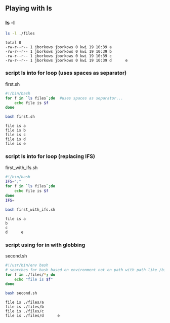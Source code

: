 ## Playing with ls
### ls -l
```bash
ls -l ./files
```
```
total 0
-rw-r--r-- 1 jborkows jborkows 0 kwi 19 10:39 a
-rw-r--r-- 1 jborkows jborkows 0 kwi 19 10:39 b
-rw-r--r-- 1 jborkows jborkows 0 kwi 19 10:39 c
-rw-r--r-- 1 jborkows jborkows 0 kwi 19 10:39 d      e
```
### script ls into for loop (uses spaces as separator)
first.sh
```bash
#!/bin/bash
for f in `ls files`;do  #uses spaces as separator...
	echo file is $f
done
```
```bash
bash first.sh
```
```
file is a
file is b
file is c
file is d
file is e
```
### script ls into for loop (replacing IFS)
first_with_ifs.sh
```bash
#!/bin/bash
IFS=";"
for f in `ls files`;do 
	echo file is $f
done
IFS=

```
```bash
bash first_with_ifs.sh
```
```
file is a
b
c
d      e
```
### script using for in with globbing
second.sh
```bash
#!/usr/bin/env bash 
# searches for bash based on environment not on path with path like /bin/bash
for f in ./files/*; do 
	echo "file is $f"
done
```
```bash
bash second.sh
```
```
file is ./files/a
file is ./files/b
file is ./files/c
file is ./files/d      e
```
